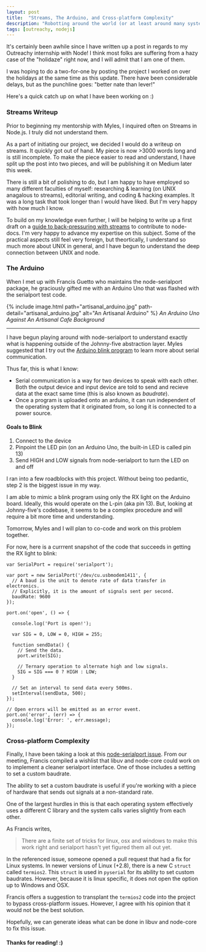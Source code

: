 ```yaml
---
layout: post
title:  "Streams, The Arduino, and Cross-platform Complexity"
description: "Robotting around the world (or at least around many systems)"
tags: [outreachy, nodejs]
---
```


It's certainly been awhile since I have written up a post in regards to my
Outreachy internship with Node! I think most folks are suffering from a hazy
case of the "holidaze" right now, and I will admit that I am one of them. 

I was hoping to do a two-for-one by posting the project I worked on over the
holidays at the same time as this update. There have been considerable delays,
but as the punchline goes: "better nate than lever!"

Here's a quick catch up on what I have been working on :)

### Streams Writeup

Prior to beginning my mentorship with Myles, I inquired often on Streams in
Node.js. I truly did not understand them.

As a part of initiating our project, we decided I would do a writeup on streams.
It quickly got out of hand. My piece is now >3000 words long and is still
incomplete. To make the piece easier to read and understand, I have split up the
post into two pieces, and will be publishing it on Medium later this week.

There is still a bit of polishing to do, but I am happy to have employed so
many different faculties of myself: researching & learning (on UNIX anagalous
to streams), editorial writing, and coding & hacking examples. It was a long
task that took longer than I would have liked. But I'm very happy with how much
I know.

To build on my knowledge even further, I will be helping to write up a first
draft on a [guide to back-pressuring with streams] to contribute to node-docs.
I'm very happy to advance my expertise on this subject. Some of the practical
aspects still feel very foreign, but theortically, I understand so much more
about UNIX in general, and I have begun to understand the deep connection
between UNIX and node.


### The Arduino

When I met up with Francis Guetto who maintains the node-serialport package,
he graciously gifted me with an Arduino Uno that was flashed with the serialport test code.

{% include image.html path="artisanal_arduino.jpg" path-detail="artisanal_arduino.jpg" alt="An Artisanal Arduino" %}
<em>An Arduino Uno Against An Artisanal Cafe Background</em>
<!-- <div>
  <img src="{{ site.url }}/assets/images/artisanal_arduino.jpg" alt="An Artisanal Arduino"/>
  <em>An Arduino Uno Against An Artisanal Cafe Background</em>
</div>  
 -->
---
  
I have begun playing around with node-serialport to understand exactly what is
happening outside of the Johnny-five abstraction layer. Myles suggested that
I try out the [Arduino blink program] to learn more about serial communication.

Thus far, this is what I know:

* Serial communication is a way for two devices to speak with each other. Both the output device and input device are told to send and recieve data at the exact same time (this is also known as _baudrate_).
* Once a program is uploaded onto an arduino, it can run independent of the operating system that it originated from, so long it is connected to a power source.

#### Goals to Blink

1. Connect to the device
2. Pinpoint the LED pin (on an Arduino Uno, the built-in LED is called pin 13)
3. Send HIGH and LOW signals from node-serialport to turn the LED on and off

I ran into a few roadblocks with this project. Without being too pedantic, step 2 is the biggest issue in my way.

I am able to mimic a blink program using only the RX light on the Arduino board. Ideally, this would operate on the L-pin (aka pin 13). But, looking at
Johnny-five's codebase, it seems to be a complex procedure and will require a
bit more time and understanding.

Tomorrow, Myles and I will plan to co-code and work on this problem together.

For now, here is a currrent snapshot of the code that succeeds in getting
the RX light to blink:

```
var SerialPort = require('serialport');

var port = new SerialPort('/dev/cu.usbmodem1411', {
  // A baud is the unit to denote rate of data transfer in electronics.
  // Explicitly, it is the amount of signals sent per second.
  baudRate: 9600
});

port.on('open', () => {

  console.log('Port is open!');

  var SIG = 0, LOW = 0, HIGH = 255;

  function sendData() {
    // Send the data.
    port.write(SIG);

    // Ternary operation to alternate high and low signals.
    SIG = SIG === 0 ? HIGH : LOW;
  }

  // Set an interval to send data every 500ms.
  setInterval(sendData, 500);
});

// Open errors will be emitted as an error event.
port.on('error', (err) => {
  console.log('Error: ', err.message);
});

```


### Cross-platform Complexity

Finally, I have been taking a look at this [node-serialport issue]. From our
meeting, Francis compiled a wishlist that libuv and node-core could work on
to implement a cleaner serialport interface. One of those includes a setting
to set a custom baudrate.

The ability to set a custom baudrate is useful if you're working with a piece
of hardware that sends out signals at a non-standard rate.

One of the largest hurdles in this is that each operating system effectively
uses a different C library and the system calls varies slightly from each other.

As Francis writes,
>There are a finite set of tricks for linux, osx and windows to make this work right and serialport hasn't yet figured them all out yet.

In the referenced issue, someone opened a pull request that had a fix for
Linux systems. In newer versions of Linux (+2.8), there is a new C `struct`
called `termios2`. This `struct` is used in `pyserial` for its ability to
set custom baudrates. However, because it is linux specific, it does not  open the option up to Windows and OSX.

Francis offers a suggestion to transplant the `termios2` code into the project to bypass cross-platform issues. However, I agree with his opinion
that it would not be the best solution.

Hopefully, we can generate ideas what can be done in libuv and node-core to
fix this issue.

#### Thanks for reading! :)

<!-- External links-->

[guide to back-pressuring with streams]: https://github.com/nodejs/node/issues/10766
[Arduino blink program]: https://www.arduino.cc/en/tutorial/blink
[node-serialport issue]: https://github.com/EmergingTechnologyAdvisors/node-serialport/issues/545

